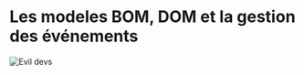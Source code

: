 # Les modeles BOM, DOM et la gestion des événements

![Evil devs](https://www.commitstrip.com/wp-content/uploads/2017/02/Strip-Code-le-650-final-1.jpg )